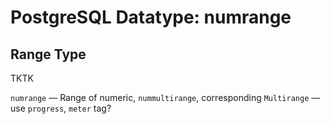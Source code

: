 # PostgreSQL Datatype: numrange
## Range Type

TKTK

`numrange` — Range of numeric, `nummultirange`, corresponding `Multirange` — use `progress`, `meter` tag?
